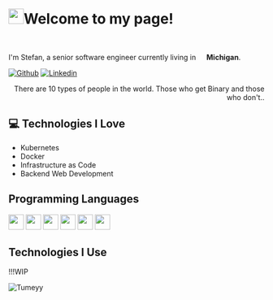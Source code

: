 <h1><img src="https://emojis.slackmojis.com/emojis/images/1531849430/4246/blob-sunglasses.gif?1531849430" width="30"/>Welcome to my page!</h1>

<br>
<p>I'm Stefan, a senior software engineer currently living in <img src="https://cdn-icons-png.flaticon.com/512/323/323310.png" width="13"/> <b>Michigan</b>. </p>

<!-- Your badges
You can use the website to generate badges: https://shields.io/
-->
[![Github](https://img.shields.io/badge/-Github-000?style=flat&logo=Github&logoColor=white)](https://github.com/Tumeyy)
[![Linkedin](https://img.shields.io/badge/-LinkedIn-blue?style=flat&logo=Linkedin&logoColor=white)](https://www.linkedin.com/in/stefan-tumey-67a6a7101/)

<div style="text-align: right">There are 10 types of people in the world. Those who get Binary and those who don't.. </div>

## :computer: Technologies I Love
* Kubernetes
* Docker
* Infrastructure as Code
* Backend Web Development

## Programming Languages
<img src="https://cdn.jsdelivr.net/gh/devicons/devicon/icons/csharp/csharp-original.svg" width='30'/>         
<img src="https://cdn.jsdelivr.net/gh/devicons/devicon/icons/microsoftsqlserver/microsoftsqlserver-plain-wordmark.svg" width='30'/>     
<img src="https://cdn.jsdelivr.net/gh/devicons/devicon/icons/html5/html5-original-wordmark.svg" width='30'/>     
<img src="https://cdn.jsdelivr.net/gh/devicons/devicon/icons/javascript/javascript-original.svg" width='30'/>
<img src="https://cdn.jsdelivr.net/gh/devicons/devicon/icons/java/java-original-wordmark.svg" width='30'/>
<img src="https://cdn.jsdelivr.net/gh/devicons/devicon/icons/python/python-original-wordmark.svg" width='30'/>


## Technologies I Use
!!!WIP


<p align="left"> <img src="https://komarev.com/ghpvc/?username=Tumeyy" alt="Tumeyy" /> </p>
